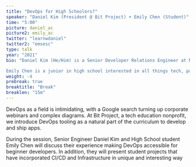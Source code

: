 ```yaml
---
title: "DevOps for High Schoolers?"
speaker: "Daniel Kim (President @ Bit Project) + Emily Chen (Student)"
time: "5:00"
picture: daniel_ac
picture2: emily_ac
twitter: "learnwdaniel"
twitter2: "emsesc"
type: talk
year: "2021"
bio: "Daniel Kim (He/Him) is a Senior Developer Relations Engineer at New Relic and the founder of Bit Project, a 501(c)(3) nonprofit dedicated make tech accessible to underserved communities. He wants to inspire generations of students in tech to be the best they can be through inclusive, accessible developer education. He is passionate about diversity & inclusion in tech, good food, and dad jokes.

Emily Chen is a junior in high school interested in all things tech, particularly software development, data, and ethical hacking. She currently is a student developer advocate at BitProject, working to make technical education more accessible for people from all walks of life. Recognized by NCWIT Aspirations in Computing for her interest and accomplishments in technology, Emily continues her goals of exploring the world of technology and discovering what it has to offer."
weight: -4
prebreak: true
breaktitle: "Break"
breaklen: "15m"
---
```


DevOps as a field is intimidating, with a Google search turning up corporate webinars and complex diagrams. At Bit Project, a tech education nonprofit, we introduce DevOps tooling as a natural part of the curriculum to develop and ship apps.

During the session, Senior Engineer Daniel Kim and High School student Emily Chen will discuss their experience making DevOps accessible for beginner developers. In addition, they will present student projects that have incorporated CI/CD and Infrastructure in unique and interesting way